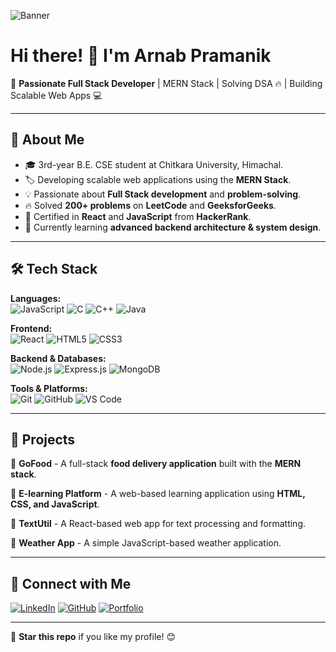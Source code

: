 
![Banner](https://media.licdn.com/dms/image/v2/D4E16AQHxj4_OOjShbg/profile-displaybackgroundimage-shrink_350_1400/profile-displaybackgroundimage-shrink_350_1400/0/1722489734561?e=1745452800&v=beta&t=T3gw1cmuXU5sGMFOxn5L47jS9ChW8PC5kMdwVVoT904)

# Hi there! 👋 I'm Arnab Pramanik



🚀 **Passionate Full Stack Developer** | MERN Stack | Solving DSA 🔥 | Building Scalable Web Apps 💻

---

## 🚀 About Me

- 🎓 3rd-year B.E. CSE student at Chitkara University, Himachal.
- 🏷️ Developing scalable web applications using the **MERN Stack**.
- 💡 Passionate about **Full Stack development** and **problem-solving**.
- 🔥 Solved **200+ problems** on **LeetCode** and **GeeksforGeeks**.
- 📝 Certified in **React** and **JavaScript** from **HackerRank**.
- 🌱 Currently learning **advanced backend architecture & system design**.

---

## 🛠️ Tech Stack

**Languages:**  
![JavaScript](https://img.shields.io/badge/JavaScript-F7DF1E?style=flat&logo=javascript&logoColor=black)
![C](https://img.shields.io/badge/C-A8B9CC?style=flat&logo=c&logoColor=black)
![C++](https://img.shields.io/badge/C++-00599C?style=flat&logo=c%2B%2B&logoColor=white)
![Java](https://img.shields.io/badge/Java-007396?style=flat&logo=java&logoColor=white)

**Frontend:**  
![React](https://img.shields.io/badge/React-61DAFB?style=flat&logo=react&logoColor=black)
![HTML5](https://img.shields.io/badge/HTML5-E34F26?style=flat&logo=html5&logoColor=white)
![CSS3](https://img.shields.io/badge/CSS3-1572B6?style=flat&logo=css3&logoColor=white)

**Backend & Databases:**  
![Node.js](https://img.shields.io/badge/Node.js-339933?style=flat&logo=node.js&logoColor=white)
![Express.js](https://img.shields.io/badge/Express.js-000000?style=flat&logo=express&logoColor=white)
![MongoDB](https://img.shields.io/badge/MongoDB-47A248?style=flat&logo=mongodb&logoColor=white)

**Tools & Platforms:**  
![Git](https://img.shields.io/badge/Git-F05032?style=flat&logo=git&logoColor=white)
![GitHub](https://img.shields.io/badge/GitHub-181717?style=flat&logo=github&logoColor=white)
![VS Code](https://img.shields.io/badge/VS%20Code-007ACC?style=flat&logo=visual-studio-code&logoColor=white)

---

## 🚀 Projects

🔹 **GoFood** - A full-stack **food delivery application** built with the **MERN stack**.

🔹 **E-learning Platform** - A web-based learning application using **HTML, CSS, and JavaScript**.

🔹 **TextUtil** - A React-based web app for text processing and formatting.

🔹 **Weather App** - A simple JavaScript-based weather application.

---

## 👯️ Connect with Me

[![LinkedIn](https://img.shields.io/badge/LinkedIn-0A66C2?style=flat&logo=linkedin&logoColor=white)](https://www.linkedin.com/in/arnabpramanik43/)
[![GitHub](https://img.shields.io/badge/GitHub-181717?style=flat&logo=github&logoColor=white)](https://github.com/Arnab141)
[![Portfolio](https://img.shields.io/badge/Portfolio-FF5722?style=flat&logo=google-chrome&logoColor=white)](https://your-portfolio-link.com)

---

🌟 **Star this repo** if you like my profile! 😊
